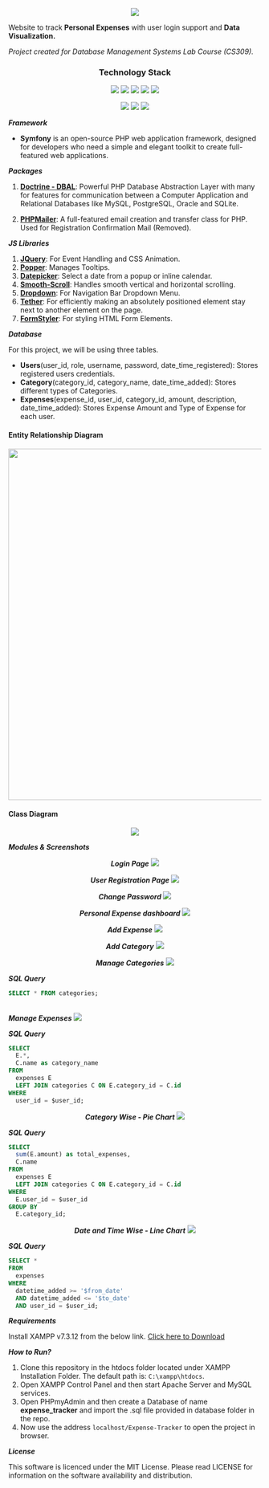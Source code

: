 
<p align="center">
<img src="https://user-images.githubusercontent.com/94285514/141747267-0d3d8d3b-d835-4487-9523-4bc54b319ffb.png" />
</p>

Website to track **Personal Expenses** with user login support and **Data Visualization.**

_Project created for Database Management Systems Lab Course (CS309)._

<h3 align="center">Technology Stack</h3>

<p align=center>

<img src="https://img.shields.io/badge/Xampp-F37623?style=for-the-badge&logo=xampp&logoColor=white" />
<img src="https://img.shields.io/badge/PHP-v7.3.12-777BB4?&style=for-the-badge&logo=php&?labelColor=777BB4&logoColor=white" />
<img src="https://img.shields.io/badge/symfony-%23000000.svg?style=for-the-badge&logo=symfony&logoColor=white" />
<img src="https://img.shields.io/badge/MySQL-005C84?style=for-the-badge&logo=mysql&logoColor=white" />
<img src="https://img.shields.io/badge/apache-%23D42029.svg?style=for-the-badge&logo=apache&logoColor=white" />

</p>

<p align="center">

<img src="https://img.shields.io/badge/HTML5-E34F26?style=for-the-badge&logo=html5&logoColor=white" />
<img src="https://img.shields.io/badge/CSS3-1572B6?style=for-the-badge&logo=css3&logoColor=white" />
<img src="https://img.shields.io/badge/JavaScript-323330?style=for-the-badge&logo=javascript&logoColor=F7DF1E" />

</p>

<!-- https://img.shields.io/badge/php-%23777BB4.svg?style=for-the-badge&logo=php&logoColor=white -->

**_Framework_**
- **Symfony** is an open-source PHP web application framework, designed for developers who need a simple and elegant toolkit to create full-featured web applications.

**_Packages_**

1. [**Doctrine - DBAL**](https://symfony.com/doc/current/doctrine.html): Powerful PHP Database Abstraction Layer with many for features for communication between a Computer Application and Relational Databases like MySQL, PostgreSQL, Oracle and SQLite.

2. [**PHPMailer**](https://github.com/infinitered/middleman-template/tree/master/source/libraries/vendor/phpmailer/phpmailer): A full-featured email creation and transfer class for PHP. Used for Registration Confirmation Mail (Removed).

**_JS Libraries_**

1. [**JQuery**](https://jquery.com/): For Event Handling and CSS Animation.
2. [**Popper**](https://github.com/popperjs/popper-core): Manages Tooltips.
3. [**Datepicker**](https://api.jqueryui.com/datepicker/): Select a date from a popup or inline calendar.
4. [**Smooth-Scroll**](https://github.com/cferdinandi/smooth-scroll): Handles smooth vertical and horizontal scrolling.
5. [**Dropdown**](https://getbootstrap.com/docs/4.0/components/dropdowns/): For Navigation Bar Dropdown Menu.
6. [**Tether**](http://tether.io/): For efficiently making an absolutely positioned element stay next to another element on the page.
7. [**FormStyler**](https://cdnjs.com/libraries/jQueryFormStyler): For styling HTML Form Elements.

**_Database_**

For this project, we will be using three tables.
 - **Users**(user_id, role, username, password, date_time_registered): Stores registered users credentials.
 - **Category**(category_id, category_name, date_time_added): Stores different types of Categories.
 - **Expenses**(expense_id, user_id, category_id, amount, description, date_time_added): Stores Expense Amount and Type of Expense for each user.

#### Entity Relationship Diagram
<p align="center">

<img src="https://user-images.githubusercontent.com/94285514/143732666-4dd9561b-a4a5-44e2-ba23-68222660cedd.jpg" width="700" height="">

</p>

#### Class Diagram
<p align="center">

<img src="https://user-images.githubusercontent.com/94285514/143071049-8af4925b-79fa-438c-a92e-efcbd2fd6ad0.jpg">

</p>

***Modules & Screenshots***


<p align="center">
<b><i>Login Page</i></b>
<img src="https://user-images.githubusercontent.com/94285514/143485149-3f251a62-1e4d-4f33-8e2c-c4b5d954d2f0.png">
</p>

<p align="center">
<b><i>User Registration Page</i></b>
<img src="https://user-images.githubusercontent.com/94285514/143485533-8ca75334-1264-400d-8685-e432a733576e.png">
</p>

<p align="center">
<b><i>Change Password</i></b>
<img src="https://user-images.githubusercontent.com/94285514/143530298-efecd690-b178-42d7-bbab-3d58cfe3aa33.png">
</p>

<p align="center">
<b><i>Personal Expense dashboard</i></b>
<img src="https://user-images.githubusercontent.com/94285514/143530231-13b76d18-b33e-4da7-9766-54bffa4d9df5.png">
</p>

<p align="center">
<b><i>Add Expense</i></b>
<img src="https://user-images.githubusercontent.com/94285514/143530667-cf87a892-a781-49ae-b943-2975b1ff32ca.png">
</p>

<p align="center">
<b><i>Add Category</i></b>
<img src="https://user-images.githubusercontent.com/94285514/143530664-b6607da8-9e42-46c0-90b1-d36285d17767.png">
</p>

<p align="center">
<b><i>Manage Categories</i></b>
<img src="https://user-images.githubusercontent.com/94285514/143530037-4847fafc-c106-4eee-b2ba-20b55b25e5c8.png">

***SQL Query***
```sql
SELECT * FROM categories;
```

<br>
<b><i>Manage Expenses</i></b>
<img src="https://user-images.githubusercontent.com/94285514/143530108-565e3caf-7e74-4b7e-b062-858059bd13cc.png">
</p>

***SQL Query***
```sql
SELECT 
  E.*, 
  C.name as category_name 
FROM 
  expenses E 
  LEFT JOIN categories C ON E.category_id = C.id 
WHERE 
  user_id = $user_id;
```
  
<p align="center">
<b><i>Category Wise - Pie Chart</i></b>
<img src="https://user-images.githubusercontent.com/94285514/143529827-eef436b2-d270-4078-ac99-e717bb77cba3.png">
</p>

***SQL Query***
```sql
SELECT 
  sum(E.amount) as total_expenses, 
  C.name 
FROM 
  expenses E 
  LEFT JOIN categories C ON E.category_id = C.id 
WHERE 
  E.user_id = $user_id 
GROUP BY 
  E.category_id;
```

<p align="center">
<b><i>Date and Time Wise - Line Chart</i></b>
<img src="https://user-images.githubusercontent.com/94285514/143529871-2443dac1-0846-47a8-a107-d4d7f3b1133e.png">
</p>

***SQL Query***
```sql
SELECT * 
FROM 
  expenses 
WHERE 
  datetime_added >= '$from_date' 
  AND datetime_added <= '$to_date' 
  AND user_id = $user_id;
```

**_Requirements_**

Install XAMPP v7.3.12 from the below link. [Click here to Download](https://sourceforge.net/projects/xampp/files/XAMPP%20Windows/7.3.12/)

**_How to Run?_**

1. Clone this repository in the htdocs folder located under XAMPP Installation Folder. The default path is: ```C:\xampp\htdocs```.
2. Open XAMPP Control Panel and then start Apache Server and MySQL services.
3. Open PHPmyAdmin and then create a Database of name **expense_tracker** and import the .sql file provided in database folder in the repo.
4. Now use the address ```localhost/Expense-Tracker``` to open the project in browser.

**_License_**

This software is licenced under the MIT License. Please read LICENSE for information on the software availability and distribution.
